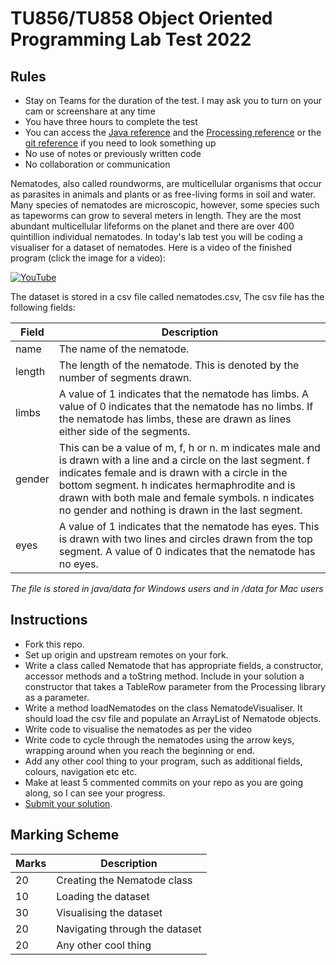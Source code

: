 # TU856/TU858 Object Oriented Programming Lab Test 2022

## Rules
- Stay on Teams for the duration of the test. I may ask you to turn on your cam or screenshare at any time
- You have three hours to complete the test 
- You can access the [Java reference](https://docs.oracle.com/javase/7/docs/api/) and the [Processing reference](https://processing.org/reference/) or the [git reference](https://git-scm.com/docs) if you need to look something up
- No use of notes or previously written code
- No collaboration or communication

Nematodes, also called roundworms, are multicellular organisms that occur as parasites in animals and plants or as free-living forms in soil and water. Many species of nematodes are microscopic, however, some species such as tapeworms can grow to several meters in length. They are the most abundant multicellular lifeforms on the planet and there are over 400 quintillion individual nematodes. In today's lab test you will be coding a visualiser for a dataset of nematodes. Here is a video of the finished program (click the image for a video):

[![YouTube](http://img.youtube.com/vi/Sixvl_2LgLg/0.jpg)](https://youtu.be/Sixvl_2LgLg)

The dataset is stored in a csv file called nematodes.csv, The csv file has the following fields:

| Field | Description |
|-------|-------------|
| name | The name of the nematode. |
| length | The length of the nematode. This is denoted by the number of segments drawn. |
| limbs | A value of 1 indicates that the nematode has limbs. A value of 0 indicates that the nematode has no limbs. If the nematode has limbs, these are drawn as lines either side of the segments. |
| gender | This can be a value of m, f, h or n. m indicates male and is drawn with a line and a circle on the last segment. f indicates female and is drawn with a circle in the bottom segment. h indicates hermaphrodite and is drawn with both male and female symbols. n indicates no gender and nothing is drawn in the last segment.
| eyes | A value of 1 indicates that the nematode has eyes. This is drawn with two lines and circles drawn from the top segment. A value of 0 indicates that the nematode has no eyes. | 

_The file is stored in java/data for Windows users and in /data for Mac users_

## Instructions

- Fork this repo.
- Set up origin and upstream remotes on your fork.
- Write a class called Nematode that has appropriate fields, a constructor, accessor methods and a toString method. Include in your solution a constructor that takes a TableRow parameter from the Processing library as a parameter.
- Write a method loadNematodes on the class NematodeVisualiser. It should load the csv file and populate an ArrayList of Nematode objects.
- Write code to visualise the nematodes as per the video
- Write code to cycle through the nematodes using the arrow keys, wrapping around when you reach the beginning or end. 
- Add any other cool thing to your program, such as additional fields, colours, navigation etc etc.
- Make at least 5 commented commits on your repo as you are going along, so I can see your progress. 
- [Submit your solution](https://forms.office.com/Pages/ResponsePage.aspx?id=yxdjdkjpX06M7Nq8ji_V2ou3qmFXqEdGlmiD1Myl3gNUQjVRWjY0SklMUEFHVFdTWjZKUTBKUlI2MS4u).
 


## Marking Scheme

| Marks | Description |
|-------|-------------|
| 20 | Creating the Nematode class |
| 10 | Loading the dataset |
| 30 | Visualising the dataset |
| 20 | Navigating through the dataset |
| 20 | Any other cool thing |